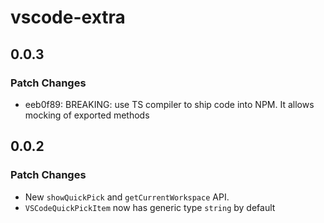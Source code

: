 # vscode-extra

## 0.0.3

### Patch Changes

-   eeb0f89: BREAKING: use TS compiler to ship code into NPM. It allows mocking of exported methods

## 0.0.2

### Patch Changes

-   New `showQuickPick` and `getCurrentWorkspace` API.
-   `VSCodeQuickPickItem` now has generic type `string` by default

